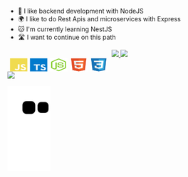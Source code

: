 - 💚 I like backend development with NodeJS
- 🌍 I like to do Rest Apis and microservices with Express
- 🐱 I'm currently learning NestJS
- 🛣️ I want to continue on this path

<div align="center">
  <a href="https://github.com/juanerq">
    <img height="180em" src="https://github-readme-stats.vercel.app/api?username=juanerq&show_icons=true&theme=tokyonight&include_all_commits=true&count_private=true"/>
    <img height="180em" src="https://github-readme-stats.vercel.app/api/top-langs/?username=juanerq&layout=compact&langs_count=7&theme=tokyonight"/>
   </a>
</div>
  
<div align="center" style="display:flex; gap: 5px;"><br>
  <img alt="Rafa-Js" height="30" width="40" src="https://raw.githubusercontent.com/devicons/devicon/master/icons/javascript/javascript-plain.svg">
  <img alt="Rafa-TypeScript" height="30" width="40" src="https://raw.githubusercontent.com/devicons/devicon/master/icons/typescript/typescript-original.svg">
  <img alt="RafaNodejs" height="30" width="40" src="https://raw.githubusercontent.com/devicons/devicon/master/icons/nodejs/nodejs-original.svg">
  <img alt="Rafa-HTML" height="30" width="40" src="https://raw.githubusercontent.com/devicons/devicon/master/icons/html5/html5-original.svg">
  <img alt="Rafa-CSS" height="30" width="40" src="https://raw.githubusercontent.com/devicons/devicon/master/icons/css3/css3-original.svg">
</div>

<div>
  <a href="https://www.linkedin.com/in/juanerq" target="_blank"><img src="https://img.shields.io/badge/-LinkedIn-%230077B5?style=for-the-badge&logo=linkedin&logoColor=white" target="_blank"></a> 

  ![Snake animation](https://github.com/rafaballerini/rafaballerini/blob/output/github-contribution-grid-snake.svg)
</div>

